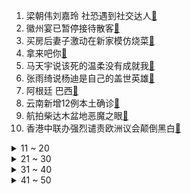 1. 梁朝伟刘嘉玲 社恐遇到社交达人[:link:](https://s.weibo.com/weibo?q=%23梁朝伟刘嘉玲%20社恐遇到社交达人%23&Refer=top)
2. 徽州宴已暂停接待散客[:link:](https://s.weibo.com/weibo?q=%23徽州宴已暂停接待散客%23&Refer=top)
3. 买房后妻子激动在新家模仿烧菜[:link:](https://s.weibo.com/weibo?q=%23买房后妻子激动在新家模仿烧菜%23&Refer=top)
4. 拿来吧你[:link:](https://s.weibo.com/weibo?q=%23拿来吧你%23&Refer=top)
5. 马天宇说该死的温柔没有成就我[:link:](https://s.weibo.com/weibo?q=%23马天宇说该死的温柔没有成就我%23&Refer=top)
6. 张雨绮说杨迪是自己的盖世英雄[:link:](https://s.weibo.com/weibo?q=%23张雨绮说杨迪是自己的盖世英雄%23&Refer=top)
7. 阿根廷 巴西[:link:](https://s.weibo.com/weibo?q=%23阿根廷%20巴西%23&Refer=top)
8. 云南新增12例本土确诊[:link:](https://s.weibo.com/weibo?q=%23云南新增12例本土确诊%23&Refer=top)
9. 航拍柴达木盆地恶魔之眼[:link:](https://s.weibo.com/weibo?q=%23航拍柴达木盆地恶魔之眼%23&Refer=top)
10. 香港中联办强烈谴责欧洲议会颠倒黑白[:link:](https://s.weibo.com/weibo?q=%23香港中联办强烈谴责欧洲议会颠倒黑白%23&Refer=top)
<details>
<summary>11 ~ 20</summary>

11. 张翰告别桃花坞[:link:](https://s.weibo.com/weibo?q=%23张翰告别桃花坞%23&Refer=top)
12. 英国一女子请病假看球被直播拍下后遭解雇[:link:](https://s.weibo.com/weibo?q=%23英国一女子请病假看球被直播拍下后遭解雇%23&Refer=top)
13. 顶楼3[:link:](https://s.weibo.com/weibo?q=%23顶楼3%23&Refer=top)
14. 入伏[:link:](https://s.weibo.com/weibo?q=%23入伏%23&Refer=top)
15. 修音师听孟子义唱歌时的表情[:link:](https://s.weibo.com/weibo?q=%23修音师听孟子义唱歌时的表情%23&Refer=top)
16. 沙溢说自己12岁听林依轮唱爱情鸟[:link:](https://s.weibo.com/weibo?q=%23沙溢说自己12岁听林依轮唱爱情鸟%23&Refer=top)
17. 云南高一男生被老师酒后扇耳光[:link:](https://s.weibo.com/weibo?q=%23云南高一男生被老师酒后扇耳光%23&Refer=top)
18. 同事关系秒变婆媳关系[:link:](https://s.weibo.com/weibo?q=%23同事关系秒变婆媳关系%23&Refer=top)
19. 真实感受到自己被爱的瞬间[:link:](https://s.weibo.com/weibo?q=%23真实感受到自己被爱的瞬间%23&Refer=top)
20. 近视人眼里的图案[:link:](https://s.weibo.com/weibo?q=%23近视人眼里的图案%23&Refer=top)
</details>
<details>
<summary>21 ~ 30</summary>

21. 丁禹兮演42岁父亲角色[:link:](https://s.weibo.com/weibo?q=%23丁禹兮演42岁父亲角色%23&Refer=top)
22. 周雨彤卷发失败[:link:](https://s.weibo.com/weibo?q=%23周雨彤卷发失败%23&Refer=top)
23. 朱亚文与中国医生原型合影[:link:](https://s.weibo.com/weibo?q=%23朱亚文与中国医生原型合影%23&Refer=top)
24. 大国重器涂装熊猫皮肤[:link:](https://s.weibo.com/weibo?q=%23大国重器涂装熊猫皮肤%23&Refer=top)
25. 左肩有你杀青[:link:](https://s.weibo.com/weibo?q=%23左肩有你杀青%23&Refer=top)
26. 许凯亲周冬雨额头像在盖章[:link:](https://s.weibo.com/weibo?q=%23许凯亲周冬雨额头像在盖章%23&Refer=top)
27. 世卫组织表示部分地区出现死亡浪潮[:link:](https://s.weibo.com/weibo?q=%23世卫组织表示部分地区出现死亡浪潮%23&Refer=top)
28. 东京奥运会热门项目观赛日历[:link:](https://s.weibo.com/weibo?q=%23东京奥运会热门项目观赛日历%23&Refer=top)
29. 古人为何喜欢用黄金做面具[:link:](https://s.weibo.com/weibo?q=%23古人为何喜欢用黄金做面具%23&Refer=top)
30. 他手举国旗吓退了约旦劫匪[:link:](https://s.weibo.com/weibo?q=%23他手举国旗吓退了约旦劫匪%23&Refer=top)
</details>
<details>
<summary>31 ~ 40</summary>

31. 王源想到了定滑轮[:link:](https://s.weibo.com/weibo?q=%23王源想到了定滑轮%23&Refer=top)
32. 舒淇呼吁领养代替购买[:link:](https://s.weibo.com/weibo?q=%23舒淇呼吁领养代替购买%23&Refer=top)
33. 刘亦菲居家随性照[:link:](https://s.weibo.com/weibo?q=%23刘亦菲居家随性照%23&Refer=top)
34. 金晨两根手指拧开瓶盖[:link:](https://s.weibo.com/weibo?q=%23金晨两根手指拧开瓶盖%23&Refer=top)
35. 家中起火无人邻居隔空灭火[:link:](https://s.weibo.com/weibo?q=%23家中起火无人邻居隔空灭火%23&Refer=top)
36. 雷电下的迪士尼有多魔幻[:link:](https://s.weibo.com/weibo?q=%23雷电下的迪士尼有多魔幻%23&Refer=top)
37. 烧烤花菜[:link:](https://s.weibo.com/weibo?q=%23烧烤花菜%23&Refer=top)
38. 供养女考研袖珍男子婉拒捐款[:link:](https://s.weibo.com/weibo?q=%23供养女考研袖珍男子婉拒捐款%23&Refer=top)
39. 得了荔枝病怎么办[:link:](https://s.weibo.com/weibo?q=%23得了荔枝病怎么办%23&Refer=top)
40. 香港警察学院举行结业式[:link:](https://s.weibo.com/weibo?q=%23香港警察学院举行结业式%23&Refer=top)
</details>
<details>
<summary>41 ~ 50</summary>

41. 你会暗恋刘星这样的男生吗[:link:](https://s.weibo.com/weibo?q=%23你会暗恋刘星这样的男生吗%23&Refer=top)
42. 龚俊敬礼[:link:](https://s.weibo.com/weibo?q=%23龚俊敬礼%23&Refer=top)
43. 迪玛利亚破门[:link:](https://s.weibo.com/weibo?q=%23迪玛利亚破门%23&Refer=top)
44. 苏芒 道理我都懂就是心里疼[:link:](https://s.weibo.com/weibo?q=%23苏芒%20道理我都懂就是心里疼%23&Refer=top)
45. 差一点就误会爸爸了[:link:](https://s.weibo.com/weibo?q=%23差一点就误会爸爸了%23&Refer=top)
46. 原来这就是鞋拔子脸[:link:](https://s.weibo.com/weibo?q=%23原来这就是鞋拔子脸%23&Refer=top)
47. 蚊子咬的包能有多离谱[:link:](https://s.weibo.com/weibo?q=%23蚊子咬的包能有多离谱%23&Refer=top)
48. 女子骑电瓶车时被雷电击中身亡[:link:](https://s.weibo.com/weibo?q=%23女子骑电瓶车时被雷电击中身亡%23&Refer=top)
49. 四川广汉田野现巨型三星堆图案[:link:](https://s.weibo.com/weibo?q=%23四川广汉田野现巨型三星堆图案%23&Refer=top)
50. 保证书[:link:](https://s.weibo.com/weibo?q=%23保证书%23&Refer=top)
</details>